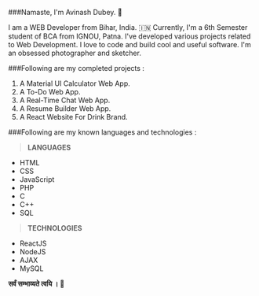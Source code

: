 ###Namaste, I'm Avinash Dubey. :pray:

I am a WEB Developer from Bihar, India. :india: Currently, I'm a 6th Semester student of BCA from IGNOU, Patna. I've developed various projects related to Web Development. I love to code and build cool and useful software. I'm an obsessed photographer and sketcher.

###Following are my completed projects :

1. A Material UI Calculator Web App.
2. A To-Do Web App.
3. A Real-Time Chat Web App.
4. A Resume Builder Web App.
5. A React Website For Drink Brand.

###Following are my known languages and technologies :

> **LANGUAGES**

* HTML
* CSS
* JavaScript
* PHP
* C
* C++
* SQL

>**TECHNOLOGIES**

* ReactJS
* NodeJS
* AJAX
* MySQL

**सर्वं सम्भाव्यते त्वयि । 🚩**

